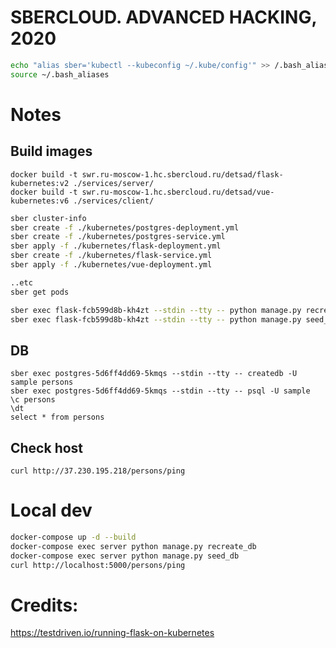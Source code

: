 # SBERCLOUD. ADVANCED HACKING, 2020

```sh
echo "alias sber='kubectl --kubeconfig ~/.kube/config'" >> /.bash_aliases
source ~/.bash_aliases
```

# Notes

## Build images
```
docker build -t swr.ru-moscow-1.hc.sbercloud.ru/detsad/flask-kubernetes:v2 ./services/server/
docker build -t swr.ru-moscow-1.hc.sbercloud.ru/detsad/vue-kubernetes:v6 ./services/client/
```


```sh
sber cluster-info
sber create -f ./kubernetes/postgres-deployment.yml 
sber create -f ./kubernetes/postgres-service.yml
sber apply -f ./kubernetes/flask-deployment.yml
sber create -f ./kubernetes/flask-service.yml
sber apply -f ./kubernetes/vue-deployment.yml

..etc
sber get pods

sber exec flask-fcb599d8b-kh4zt --stdin --tty -- python manage.py recreate_db
sber exec flask-fcb599d8b-kh4zt --stdin --tty -- python manage.py seed_db
```

## DB

```
sber exec postgres-5d6ff4dd69-5kmqs --stdin --tty -- createdb -U sample persons
sber exec postgres-5d6ff4dd69-5kmqs --stdin --tty -- psql -U sample
\c persons
\dt
select * from persons
```



## Check host

```
curl http://37.230.195.218/persons/ping
```



# Local dev

```sh
docker-compose up -d --build
docker-compose exec server python manage.py recreate_db
docker-compose exec server python manage.py seed_db
curl http://localhost:5000/persons/ping
```

# Credits:
https://testdriven.io/running-flask-on-kubernetes

